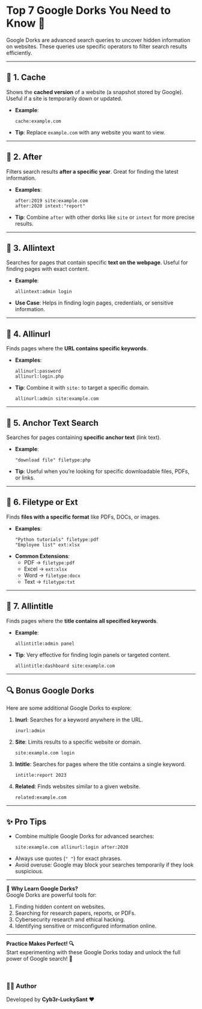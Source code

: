 
# **Top 7 Google Dorks You Need to Know** 🚀  

Google Dorks are advanced search queries to uncover hidden information on websites. These queries use specific operators to filter search results efficiently.  

---

## 🚀 **1. Cache**  
Shows the **cached version** of a website (a snapshot stored by Google). Useful if a site is temporarily down or updated.  
- **Example**:  
   ```  
   cache:example.com  
   ```  
- **Tip**: Replace `example.com` with any website you want to view.  

---

## 🚀 **2. After**  
Filters search results **after a specific year**. Great for finding the latest information.  
- **Examples**:  
   ```  
   after:2019 site:example.com  
   after:2020 intext:"report"  
   ```  
- **Tip**: Combine `after` with other dorks like `site` or `intext` for more precise results.  

---

## 🚀 **3. Allintext**  
Searches for pages that contain specific **text on the webpage**. Useful for finding pages with exact content.  
- **Example**:  
   ```  
   allintext:admin login  
   ```  
- **Use Case**: Helps in finding login pages, credentials, or sensitive information.  

---

## 🚀 **4. Allinurl**  
Finds pages where the **URL contains specific keywords**.  
- **Examples**:  
   ```  
   allinurl:password  
   allinurl:login.php  
   ```  
- **Tip**: Combine it with `site:` to target a specific domain.  
   ```  
   allinurl:admin site:example.com  
   ```

---

## 🚀 **5. Anchor Text Search**  
Searches for pages containing **specific anchor text** (link text).  
- **Example**:  
   ```  
   "download file" filetype:php  
   ```  
- **Tip**: Useful when you’re looking for specific downloadable files, PDFs, or links.

---

## 🚀 **6. Filetype or Ext**  
Finds **files with a specific format** like PDFs, DOCs, or images.  
- **Examples**:  
   ```  
   "Python tutorials" filetype:pdf  
   "Employee list" ext:xlsx  
   ```  
- **Common Extensions**:  
   - PDF → `filetype:pdf`  
   - Excel → `ext:xlsx`  
   - Word → `filetype:docx`  
   - Text → `filetype:txt`  

---

## 🚀 **7. Allintitle**  
Finds pages where the **title contains all specified keywords**.  
- **Example**:  
   ```  
   allintitle:admin panel  
   ```  
- **Tip**: Very effective for finding login panels or targeted content.  
   ```  
   allintitle:dashboard site:example.com  
   ```

---

## 🔍 **Bonus Google Dorks**  
Here are some additional Google Dorks to explore:  

1. **Inurl**: Searches for a keyword anywhere in the URL.  
   ```  
   inurl:admin  
   ```  

2. **Site**: Limits results to a specific website or domain.  
   ```  
   site:example.com login  
   ```  

3. **Intitle**: Searches for pages where the title contains a single keyword.  
   ```  
   intitle:report 2023  
   ```  

4. **Related**: Finds websites similar to a given website.  
   ```  
   related:example.com  
   ```  

---

## ✨ **Pro Tips**  
- Combine multiple Google Dorks for advanced searches:  
   ```  
   site:example.com allinurl:login after:2020  
   ```  
- Always use quotes (`" "`) for exact phrases.  
- Avoid overuse: Google may block your searches temporarily if they look suspicious.  

---

🚀 **Why Learn Google Dorks?**  
Google Dorks are powerful tools for:  
1. Finding hidden content on websites.  
2. Searching for research papers, reports, or PDFs.  
3. Cybersecurity research and ethical hacking.  
4. Identifying sensitive or misconfigured information online.  

---

**Practice Makes Perfect! 🔍**  
Start experimenting with these Google Dorks today and unlock the full power of Google search! 🚀  

<br>

### 👨‍💻 Author  
Developed by **Cyb3r-LuckySant** ❤️  
